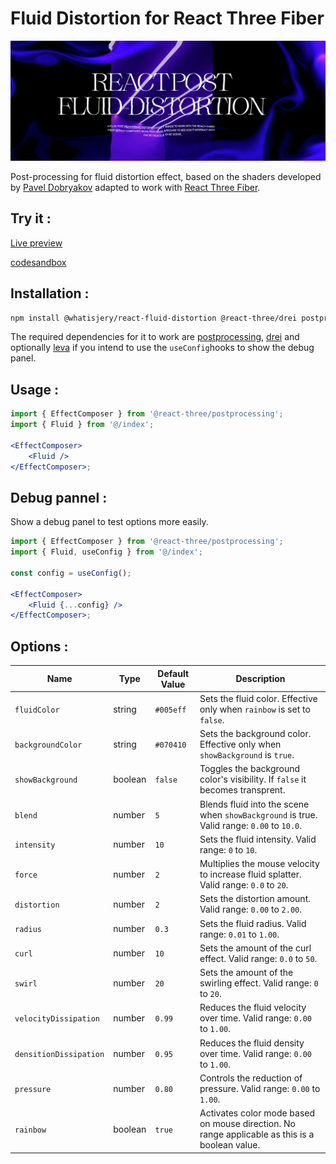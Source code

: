 # Fluid Distortion for React Three Fiber

![screen capture](./src/assets/screen_capture.png)

Post-processing for fluid distortion effect, based on the shaders developed by [Pavel Dobryakov](https://github.com/PavelDoGreat/WebGL-Fluid-Simulation) adapted to work with [React Three Fiber](https://docs.pmnd.rs/react-three-fiber/getting-started/introduction).

## Try it :

[Live preview](https://cvdt72-5173.csb.app/)

[codesandbox](https://codesandbox.io/p/github/whatisjery/react-fluid-distortion/main)

## Installation :

```bash
npm install @whatisjery/react-fluid-distortion @react-three/drei postprocessing leva
```

The required dependencies for it to work are [postprocessing](https://github.com/pmndrs/postprocessing), [drei](https://github.com/pmndrs/drei) and optionally [leva](https://github.com/pmndrs/leva) if you intend to use the `useConfig`hooks to show the debug panel.

## Usage :

```jsx
import { EffectComposer } from '@react-three/postprocessing';
import { Fluid } from '@/index';

<EffectComposer>
    <Fluid />
</EffectComposer>;
```

## Debug pannel :

Show a debug panel to test options more easily.

```jsx
import { EffectComposer } from '@react-three/postprocessing';
import { Fluid, useConfig } from '@/index';

const config = useConfig();

<EffectComposer>
    <Fluid {...config} />
</EffectComposer>;
```

## Options :

| Name                   | Type    | Default Value | Description                                                                                    |
| ---------------------- | ------- | ------------- | ---------------------------------------------------------------------------------------------- |
| `fluidColor`           | string  | `#005eff`     | Sets the fluid color. Effective only when `rainbow` is set to `false`.                         |
| `backgroundColor`      | string  | `#070410`     | Sets the background color. Effective only when `showBackground` is `true`.                     |
| `showBackground`       | boolean | `false`       | Toggles the background color's visibility. If `false` it becomes transprent.                   |
| `blend`                | number  | `5`           | Blends fluid into the scene when `showBackground` is true. Valid range: `0.00` to `10.0`.      |
| `intensity`            | number  | `10`          | Sets the fluid intensity. Valid range: `0` to `10`.                                            |
| `force`                | number  | `2`           | Multiplies the mouse velocity to increase fluid splatter. Valid range: `0.0` to `20`.          |
| `distortion`           | number  | `2`           | Sets the distortion amount. Valid range: `0.00` to `2.00`.                                     |
| `radius`               | number  | `0.3`         | Sets the fluid radius. Valid range: `0.01` to `1.00`.                                          |
| `curl`                 | number  | `10`          | Sets the amount of the curl effect. Valid range: `0.0` to `50`.                                |
| `swirl`                | number  | `20`          | Sets the amount of the swirling effect. Valid range: `0` to `20`.                              |
| `velocityDissipation`  | number  | `0.99`        | Reduces the fluid velocity over time. Valid range: `0.00` to `1.00`.                           |
| `densitionDissipation` | number  | `0.95`        | Reduces the fluid density over time. Valid range: `0.00` to `1.00`.                            |
| `pressure`             | number  | `0.80`        | Controls the reduction of pressure. Valid range: `0.00` to `1.00`.                             |
| `rainbow`              | boolean | `true`        | Activates color mode based on mouse direction. No range applicable as this is a boolean value. |
